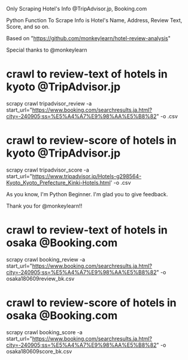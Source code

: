 Only Scraping Hotel's Info @TripAdvisor.jp, Booking.com

Python Function To Scrape Info is Hotel's Name, Address, Review Text, Score, and so on.

Based on "https://github.com/monkeylearn/hotel-review-analysis"

Special thanks to @monkeylearn

# crawl to review-text of hotels in kyoto @TripAdvisor.jp
scrapy crawl tripadvisor_review -a start_url="https://www.booking.com/searchresults.ja.html?city=-240905;ss=%E5%A4%A7%E9%98%AA%E5%B8%82" -o <file name>.csv

# crawl to review-score of hotels in kyoto @TripAdvisor.jp
scrapy crawl tripadvisor_score -a start_url="https://www.tripadvisor.jp/Hotels-g298564-Kyoto_Kyoto_Prefecture_Kinki-Hotels.html' -o <file name>.csv

As you know, I'm Python Beginner.
I'm glad you to give feedback.

Thank you for @monkeylearn!!
# crawl to review-text of hotels in osaka @Booking.com
scrapy crawl booking_review -a start_url="https://www.booking.com/searchresults.ja.html?city=-240905;ss=%E5%A4%A7%E9%98%AA%E5%B8%82" -o osaka180609review_bk.csv


# crawl to review-score of hotels in osaka @Booking.com
scrapy crawl booking_score -a start_url="https://www.booking.com/searchresults.ja.html?city=-240905;ss=%E5%A4%A7%E9%98%AA%E5%B8%82" -o osaka180609score_bk.csv